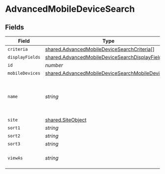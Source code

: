 # AdvancedMobileDeviceSearch


## Fields

| Field                                                                                                                     | Type                                                                                                                      | Required                                                                                                                  | Description                                                                                                               | Example                                                                                                                   |
| ------------------------------------------------------------------------------------------------------------------------- | ------------------------------------------------------------------------------------------------------------------------- | ------------------------------------------------------------------------------------------------------------------------- | ------------------------------------------------------------------------------------------------------------------------- | ------------------------------------------------------------------------------------------------------------------------- |
| `criteria`                                                                                                                | [shared.AdvancedMobileDeviceSearchCriteria](../../../sdk/models/shared/advancedmobiledevicesearchcriteria.md)[]           | :heavy_minus_sign:                                                                                                        | N/A                                                                                                                       |                                                                                                                           |
| `displayFields`                                                                                                           | [shared.AdvancedMobileDeviceSearchDisplayFields](../../../sdk/models/shared/advancedmobiledevicesearchdisplayfields.md)[] | :heavy_minus_sign:                                                                                                        | N/A                                                                                                                       |                                                                                                                           |
| `id`                                                                                                                      | *number*                                                                                                                  | :heavy_minus_sign:                                                                                                        | N/A                                                                                                                       | 1                                                                                                                         |
| `mobileDevices`                                                                                                           | [shared.AdvancedMobileDeviceSearchMobileDevices](../../../sdk/models/shared/advancedmobiledevicesearchmobiledevices.md)[] | :heavy_minus_sign:                                                                                                        | N/A                                                                                                                       |                                                                                                                           |
| `name`                                                                                                                    | *string*                                                                                                                  | :heavy_check_mark:                                                                                                        | Name of the advanced mobile device search                                                                                 | Advanced Search Name                                                                                                      |
| `site`                                                                                                                    | [shared.SiteObject](../../../sdk/models/shared/siteobject.md)                                                             | :heavy_minus_sign:                                                                                                        | N/A                                                                                                                       |                                                                                                                           |
| `sort1`                                                                                                                   | *string*                                                                                                                  | :heavy_minus_sign:                                                                                                        | N/A                                                                                                                       |                                                                                                                           |
| `sort2`                                                                                                                   | *string*                                                                                                                  | :heavy_minus_sign:                                                                                                        | N/A                                                                                                                       |                                                                                                                           |
| `sort3`                                                                                                                   | *string*                                                                                                                  | :heavy_minus_sign:                                                                                                        | N/A                                                                                                                       |                                                                                                                           |
| `viewAs`                                                                                                                  | *string*                                                                                                                  | :heavy_minus_sign:                                                                                                        | N/A                                                                                                                       | Standard Web Page                                                                                                         |